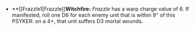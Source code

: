- **[[Frazzle1\|Frazzle]]**Witchfire:** _Frazzle_ has a warp charge value of 6. If manifested, roll one D6 for each enemy unit that is within 9" of this PSYKER: on a 4+, that unit suffers D3 mortal wounds.